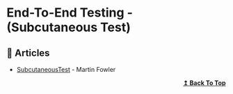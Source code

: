 
# End-To-End Testing - (Subcutaneous Test)

## 📝 Articles
- [SubcutaneousTest](https://martinfowler.com/bliki/SubcutaneousTest.html) - Martin Fowler

<div align="right">
  <b><a href="#contents">↥ Back To Top</a></b>
</div>
